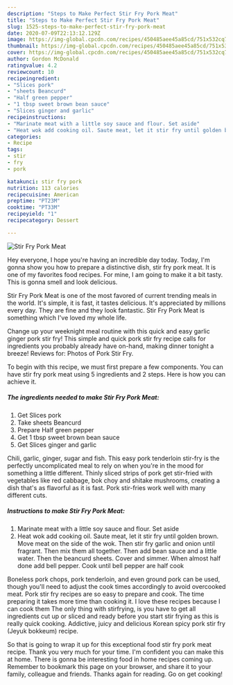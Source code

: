 ```yaml
---
description: "Steps to Make Perfect Stir Fry Pork Meat"
title: "Steps to Make Perfect Stir Fry Pork Meat"
slug: 1525-steps-to-make-perfect-stir-fry-pork-meat
date: 2020-07-09T22:13:12.129Z
image: https://img-global.cpcdn.com/recipes/450485aee45a85cd/751x532cq70/stir-fry-pork-meat-recipe-main-photo.jpg
thumbnail: https://img-global.cpcdn.com/recipes/450485aee45a85cd/751x532cq70/stir-fry-pork-meat-recipe-main-photo.jpg
cover: https://img-global.cpcdn.com/recipes/450485aee45a85cd/751x532cq70/stir-fry-pork-meat-recipe-main-photo.jpg
author: Gordon McDonald
ratingvalue: 4.2
reviewcount: 10
recipeingredient:
- "Slices pork"
- "sheets Beancurd"
- "Half green pepper"
- "1 tbsp sweet brown bean sauce"
- "Slices ginger and garlic"
recipeinstructions:
- "Marinate meat with a little soy sauce and flour. Set aside"
- "Heat wok add cooking oil. Saute meat, let it stir fry until golden brown. Move meat on the side of the wok. Then stir fry garlic and onion until fragrant. Then mix them all together. Then add bean sauce and a little water. Then the beancurd sheets. Cover and simmer. When almost half done add bell pepper. Cook until bell pepper are half cook"
categories:
- Recipe
tags:
- stir
- fry
- pork

katakunci: stir fry pork 
nutrition: 113 calories
recipecuisine: American
preptime: "PT23M"
cooktime: "PT33M"
recipeyield: "1"
recipecategory: Dessert

---
```



![Stir Fry Pork Meat](https://img-global.cpcdn.com/recipes/450485aee45a85cd/751x532cq70/stir-fry-pork-meat-recipe-main-photo.jpg)

Hey everyone, I hope you're having an incredible day today. Today, I'm gonna show you how to prepare a distinctive dish, stir fry pork meat. It is one of my favorites food recipes. For mine, I am going to make it a bit tasty. This is gonna smell and look delicious.

Stir Fry Pork Meat is one of the most favored of current trending meals in the world. It's simple, it is fast, it tastes delicious. It's appreciated by millions every day. They are fine and they look fantastic. Stir Fry Pork Meat is something which I've loved my whole life.

Change up your weeknight meal routine with this quick and easy garlic ginger pork stir fry! This simple and quick pork stir fry recipe calls for ingredients you probably already have on-hand, making dinner tonight a breeze! Reviews for: Photos of Pork Stir Fry.


To begin with this recipe, we must first prepare a few components. You can have stir fry pork meat using 5 ingredients and 2 steps. Here is how you can achieve it.

<!--inarticleads1-->

##### The ingredients needed to make Stir Fry Pork Meat:

1. Get Slices pork
1. Take sheets Beancurd
1. Prepare Half green pepper
1. Get 1 tbsp sweet brown bean sauce
1. Get Slices ginger and garlic


Chili, garlic, ginger, sugar and fish. This easy pork tenderloin stir-fry is the perfectly uncomplicated meal to rely on when you&#39;re in the mood for something a little different. Thinly sliced strips of pork get stir-fried with vegetables like red cabbage, bok choy and shitake mushrooms, creating a dish that&#39;s as flavorful as it is fast. Pork stir-fries work well with many different cuts. 

<!--inarticleads2-->

##### Instructions to make Stir Fry Pork Meat:

1. Marinate meat with a little soy sauce and flour. Set aside
1. Heat wok add cooking oil. Saute meat, let it stir fry until golden brown. Move meat on the side of the wok. Then stir fry garlic and onion until fragrant. Then mix them all together. Then add bean sauce and a little water. Then the beancurd sheets. Cover and simmer. When almost half done add bell pepper. Cook until bell pepper are half cook


Boneless pork chops, pork tenderloin, and even ground pork can be used, though you&#39;ll need to adjust the cook times accordingly to avoid overcooked meat. Pork stir fry recipes are so easy to prepare and cook. The time preparing it takes more time than cooking it. I love these recipes because I can cook them The only thing with stirfrying, is you have to get all ingredients cut up or sliced and ready before you start stir frying as this is really quick cooking. Addictive, juicy and delicious Korean spicy pork stir fry (Jeyuk bokkeum) recipe. 

So that is going to wrap it up for this exceptional food stir fry pork meat recipe. Thank you very much for your time. I'm confident you can make this at home. There is gonna be interesting food in home recipes coming up. Remember to bookmark this page on your browser, and share it to your family, colleague and friends. Thanks again for reading. Go on get cooking!
